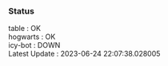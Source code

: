 ### Status


table : OK  
hogwarts : OK  
icy-bot : DOWN  
Latest Update : 2023-06-24 22:07:38.028005
